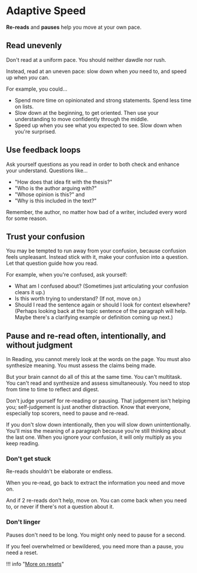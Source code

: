 # Adaptive Speed

**Re-reads** and **pauses** help you move at your own pace.

## Read unevenly

Don't read at a uniform pace. You should neither dawdle nor rush.

Instead, read at an uneven pace: slow down when *you* need to, and speed up when *you* can.

For example, you could...

- Spend more time on opinionated and strong statements. Spend less time on lists.
- Slow down at the beginning, to get oriented. Then use your understanding to move confidently through the middle.
- Speed up when you see what you expected to see. Slow down when you're surprised.

## Use feedback loops

Ask yourself questions as you read in order to both check and enhance your understand. Questions like...

- "How does that idea fit with the thesis?"
- "Who is the author arguing with?"
- "Whose opinion is this?" and
- "Why is this included in the text?"

Remember, the author, no matter how bad of a writer, included every word for some reason.

## Trust your confusion

You may be tempted to run away from your confusion, because confusion feels unpleasant. Instead stick with it, make your confusion into a question. Let that question guide how you read.

For example, when you're confused, ask yourself:

- What am I confused about? (Sometimes just articulating your confusion clears it up.)
- Is this worth trying to understand? (If not, move on.)
- Should I read the sentence again or should I look for context elsewhere? (Perhaps looking back at the topic sentence of the paragraph will help. Maybe there's a clarifying example or definition coming up next.)

## Pause and re-read often, intentionally, and without judgment

In Reading, you cannot merely look at the words on the page. You must also synthesize meaning. You must assess the claims being made.

But your brain cannot do all of this at the same time. You can't multitask. You can't read and synthesize and assess simultaneously. You need to stop from time to time to reflect and digest.

Don't judge yourself for re-reading or pausing. That judgement isn't helping you; self-judgement is just another distraction. Know that everyone, especially top scorers, need to pause and re-read.

If you don't slow down intentionally, then you will slow down unintentionally. You'll miss the meaning of a paragraph because you're still thinking about the last one. When you ignore your confusion, it will only multiply as you keep reading.

### Don't get stuck

Re-reads shouldn't be elaborate or endless.

When you re-read, go back to extract the information you need and move on.

And if 2 re-reads don't help, move on. You can come back when you need to, or never if there's not a question about it.

### Don't linger

Pauses don't need to be long. You might only need to pause for a second.

If you feel overwhelmed or bewildered, you need more than a pause, you need a reset.

!!! info "[More on resets][reset]"

[reset]: ../time/resets.md
